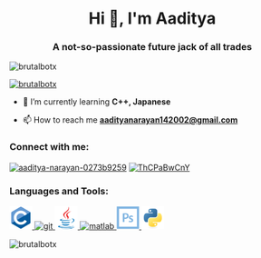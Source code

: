 <h1 align="center">Hi 👋, I'm Aaditya</h1>
<h3 align="center">A not-so-passionate future jack of all trades</h3>

<p align="left"> <img src="https://komarev.com/ghpvc/?username=brutalbotx&label=Profile%20views&color=0e75b6&style=flat" alt="brutalbotx" /> </p>

<p align="left"> <a href="https://github.com/ryo-ma/github-profile-trophy"><img src="https://github-profile-trophy.vercel.app/?username=brutalbotx" alt="brutalbotx" /></a> </p>

- 🌱 I’m currently learning **C++, Japanese**

- 📫 How to reach me **aadityanarayan142002@gmail.com**

<h3 align="left">Connect with me:</h3>
<p align="left">
<a href="https://linkedin.com/in/aaditya-narayan-0273b9259" target="blank"><img align="center" src="https://raw.githubusercontent.com/rahuldkjain/github-profile-readme-generator/master/src/images/icons/Social/linked-in-alt.svg" alt="aaditya-narayan-0273b9259" height="30" width="40" /></a>
<a href="https://discord.gg/ThCPaBwCnY" target="blank"><img align="center" src="https://raw.githubusercontent.com/rahuldkjain/github-profile-readme-generator/master/src/images/icons/Social/discord.svg" alt="ThCPaBwCnY" height="30" width="40" /></a>
</p>

<h3 align="left">Languages and Tools:</h3>
<p align="left"> <a href="https://www.cprogramming.com/" target="_blank" rel="noreferrer"> <img src="https://raw.githubusercontent.com/devicons/devicon/master/icons/c/c-original.svg" alt="c" width="40" height="40"/> </a> <a href="https://git-scm.com/" target="_blank" rel="noreferrer"> <img src="https://www.vectorlogo.zone/logos/git-scm/git-scm-icon.svg" alt="git" width="40" height="40"/> </a> <a href="https://www.java.com" target="_blank" rel="noreferrer"> <img src="https://raw.githubusercontent.com/devicons/devicon/master/icons/java/java-original.svg" alt="java" width="40" height="40"/> </a> <a href="https://www.mathworks.com/" target="_blank" rel="noreferrer"> <img src="https://upload.wikimedia.org/wikipedia/commons/2/21/Matlab_Logo.png" alt="matlab" width="40" height="40"/> </a> <a href="https://www.photoshop.com/en" target="_blank" rel="noreferrer"> <img src="https://raw.githubusercontent.com/devicons/devicon/master/icons/photoshop/photoshop-line.svg" alt="photoshop" width="40" height="40"/> </a> <a href="https://www.python.org" target="_blank" rel="noreferrer"> <img src="https://raw.githubusercontent.com/devicons/devicon/master/icons/python/python-original.svg" alt="python" width="40" height="40"/> </a> </p>

<p><img align="center" src="https://github-readme-stats.vercel.app/api/top-langs?username=brutalbotx&show_icons=true&locale=en&layout=compact" alt="brutalbotx" /></p>
